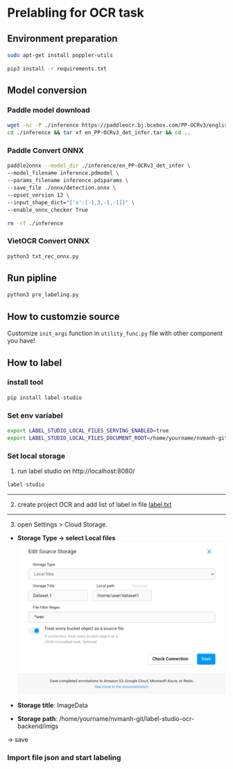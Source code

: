# Prelabling for OCR task

## Environment preparation

```bash
sudo apt-get install poppler-utils
```

```bash
pip3 install -r requirements.txt
```

## Model conversion

### Paddle model download

```bash
wget -nc -P ./inference https://paddleocr.bj.bcebos.com/PP-OCRv3/english/en_PP-OCRv3_det_infer.tar
cd ./inference && tar xf en_PP-OCRv3_det_infer.tar && cd ..
```

### Paddle Convert ONNX

```bash
paddle2onnx --model_dir ./inference/en_PP-OCRv3_det_infer \
--model_filename inference.pdmodel \
--params_filename inference.pdiparams \
--save_file ./onnx/detection.onnx \
--opset_version 12 \
--input_shape_dict="{'x':[-1,3,-1,-1]}" \
--enable_onnx_checker True
```

```bash
rm -rf ./inference
```

### VietOCR Convert ONNX

```bash
python3 txt_rec_onnx.py
```

## Run pipline

```bash
python3 pre_labeling.py
```

## How to customzie source

Customize `init_args` function in `utility_func.py` file with other component you have!

## How to label

### install tool 
```python
pip install label-studio
```

### Set env variabel

```bash
export LABEL_STUDIO_LOCAL_FILES_SERVING_ENABLED=true
export LABEL_STUDIO_LOCAL_FILES_DOCUMENT_ROOT=/home/yourname/nvmanh-git/label-studio-ocr-backend
```
### Set local storage

1. run label studio on http://localhost:8080/
```python
label-studio
```
---
2. create project OCR and add list of label in file [label.txt](label.txt)

---
3. open Settings > Cloud Storage.
- **Storage Type -> select Local files**
![image](label-studio.PNG)

- **Storage title**: ImageData
- **Storage path**: /home/yourname/nvmanh-git/label-studio-ocr-backend/imgs

-> save
### Import file json and start labeling


